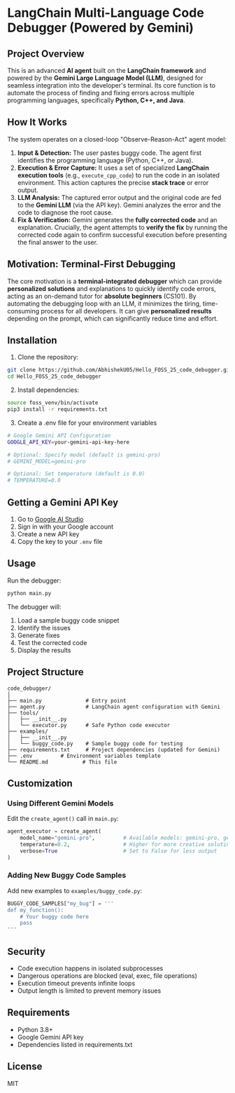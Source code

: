 #  LangChain Multi-Language Code Debugger (Powered by Gemini)

## Project Overview

This is an advanced **AI agent** built on the **LangChain framework** and powered by the **Gemini Large Language Model (LLM)**, designed for seamless integration into the developer's terminal. Its core function is to automate the process of finding and fixing errors across multiple programming languages, specifically **Python, C++, and Java**.

## How It Works

The system operates on a closed-loop "Observe-Reason-Act" agent model:

1.  **Input & Detection:** The user pastes buggy code. The agent first identifies the programming language (Python, C++, or Java).
2.  **Execution & Error Capture:** It uses a set of specialized **LangChain execution tools** (e.g., `execute_cpp_code`) to run the code in an isolated environment. This action captures the precise **stack trace** or error output.
3.  **LLM Analysis:** The captured error output and the original code are fed to the **Gemini LLM** (via the API key). Gemini analyzes the error and the code to diagnose the root cause.
4.  **Fix & Verification:** Gemini generates the **fully corrected code** and an explanation. Crucially, the agent attempts to **verify the fix** by running the corrected code again to confirm successful execution before presenting the final answer to the user.

## Motivation: Terminal-First Debugging
The core motivation is a **terminal-integrated debugger** which can provide **personalized solutions** and explanations to quickly identify code errors, acting as an on-demand tutor for **absolute beginners** (CS101). By automating the debugging loop with an LLM, it minimizes the tiring, time-consuming process for all developers. It can give **personalized results** depending on the prompt, which can significantly reduce time and effort.

## Installation

1. Clone the repository:
```bash
git clone https://github.com/AbhishekU05/Hello_FOSS_25_code_debugger.git
cd Hello_FOSS_25_code_debugger
```

2. Install dependencies:
```bash
source foss_venv/bin/activate
pip3 install -r requirements.txt
```

3. Create a .env file for your environment variables
```bash
# Google Gemini API Configuration
GOOGLE_API_KEY=your-gemini-api-key-here

# Optional: Specify model (default is gemini-pro)
# GEMINI_MODEL=gemini-pro

# Optional: Set temperature (default is 0.0)
# TEMPERATURE=0.0
```

## Getting a Gemini API Key

1. Go to [Google AI Studio](https://makersuite.google.com/app/apikey)
2. Sign in with your Google account
3. Create a new API key
4. Copy the key to your `.env` file

## Usage

Run the debugger:
```bash
python main.py
```

The debugger will:
1. Load a sample buggy code snippet
2. Identify the issues
3. Generate fixes
4. Test the corrected code
5. Display the results

## Project Structure

```
code_debugger/
│
├── main.py              # Entry point
├── agent.py             # LangChain agent configuration with Gemini
├── tools/
│   ├── __init__.py
│   └── executor.py      # Safe Python code executor
├── examples/
│   ├── __init__.py
│   └── buggy_code.py    # Sample buggy code for testing
├── requirements.txt     # Project dependencies (updated for Gemini)
├── .env         # Environment variables template
└── README.md           # This file
```

## Customization

### Using Different Gemini Models

Edit the `create_agent()` call in `main.py`:
```python
agent_executor = create_agent(
    model_name="gemini-pro",         # Available models: gemini-pro, gemini-pro-vision
    temperature=0.2,                 # Higher for more creative solutions
    verbose=True                     # Set to False for less output
)
```

### Adding New Buggy Code Samples

Add new examples to `examples/buggy_code.py`:
```python
BUGGY_CODE_SAMPLES["my_bug"] = '''
def my_function():
    # Your buggy code here
    pass
'''
```

## Security

- Code execution happens in isolated subprocesses
- Dangerous operations are blocked (eval, exec, file operations)
- Execution timeout prevents infinite loops
- Output length is limited to prevent memory issues

## Requirements

- Python 3.8+
- Google Gemini API key
- Dependencies listed in requirements.txt

## License

MIT
